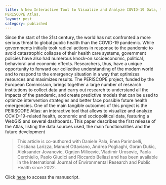```yaml
---
title: A New Interactive Tool to Visualize and Analyze COVID-19 Data, the
PERISCOPE Atlas.
layout: post
category: published
---
```




<div class="message">
Since the start of the 21st century, the world has not confronted a more serious threat to global public health than the COVID-19 pandemic. While governments initially took radical actions in response to the pandemic to avoid catastrophic collapse of their health care systems, government policies have also had numerous knock-on socioeconomic, political, behavioral and economic effects. Researchers, thus, have a unique opportunity to forward our collective understanding of the modern world and to respond to the emergency situation in a way that optimizes resources and maximizes results. The PERISCOPE project, funded by the European Commission, brings together a large number of research institutions to collect data and carry out research to understand all the impacts of the pandemic, and create predictive models that can be used to optimize intervention strategies and better face possible future health emergencies. One of the main tangible outcomes of this project is the PERISCOPE Atlas: an interactive tool that allows to visualize and analyze COVID-19-related health, economic and sociopolitical data, featuring a WebGIS and several dashboards. This paper describes the first release of the Atlas, listing the data sources used, the main functionalities and the future development
</div>

> This article is co-authored with Daniele Pala, Enea Parimbelli, Cristiana Larizza, Manuel Ottaviano, Andrea Pogliaghi, Goran Dukic, Aleksander Jovanovic, Ognjen Milicevic, Vladimir Urosevic, Paola Cerchiello, Paolo Giudici and Riccardo Bellazi and has been available in the International Journal of Environmental Research and Public Health since 2022. 
 
Click [here](https://www.mdpi.com/1660-4601/19/15/9136) to access the manuscript.

<br>
<br>


